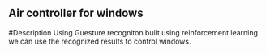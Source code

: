## Air controller for windows
#Description
Using Guesture recogniton built using reinforcement learning we can use the recognized results to control windows.
